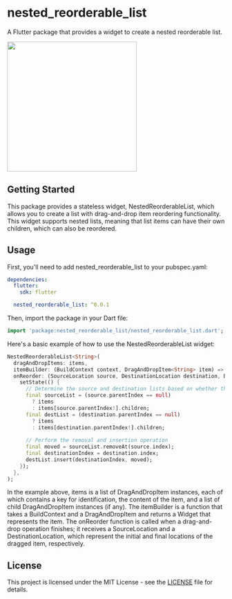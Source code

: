 # nested_reorderable_list
A Flutter package that provides a widget to create a nested reorderable list.

<img src="https://raw.githubusercontent.com/welchi/nested_reorderable_list/main/example/gifs/nested_reorderable_list_demo.gif" width="300">

## Getting Started
This package provides a stateless widget, NestedReorderableList, which allows you to create a list with drag-and-drop item reordering functionality. This widget supports nested lists, meaning that list items can have their own children, which can also be reordered.

## Usage
First, you'll need to add nested_reorderable_list to your pubspec.yaml:
```yaml
dependencies:
  flutter:
    sdk: flutter

  nested_reorderable_list: ^0.0.1
```

Then, import the package in your Dart file:
```dart
import 'package:nested_reorderable_list/nested_reorderable_list.dart';
```

Here's a basic example of how to use the NestedReorderableList widget:
```dart
NestedReorderableList<String>(
  dragAndDropItems: items,
  itemBuilder: (BuildContext context, DragAndDropItem<String> item) => Text(item.content),
  onReorder: (SourceLocation source, DestinationLocation destination, DragAndDropItem<String> movedItem) {
    setState(() {
      // Determine the source and destination lists based on whether the parentIndex is null
      final sourceList = (source.parentIndex == null)
        ? items
        : items[source.parentIndex!].children;
      final destList = (destination.parentIndex == null)
        ? items
        : items[destination.parentIndex!].children;
        
      // Perform the removal and insertion operation
      final moved = sourceList.removeAt(source.index);
      final destinationIndex = destination.index;
      destList.insert(destinationIndex, moved);
    });
  },
);
```

In the example above, items is a list of DragAndDropItem instances, each of which contains a key for identification, the content of the item, and a list of child DragAndDropItem instances (if any). The itemBuilder is a function that takes a BuildContext and a DragAndDropItem and returns a Widget that represents the item. The onReorder function is called when a drag-and-drop operation finishes; it receives a SourceLocation and a DestinationLocation, which represent the initial and final locations of the dragged item, respectively.

## License
This project is licensed under the MIT License - see the [LICENSE](https://github.com/welchi/nested_reorderable_list/blob/main/LICENSE) file for details.